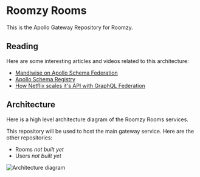 # Roomzy Rooms

This is the Apollo Gateway Repository for Roomzy.

## Reading

Here are some interesting articles and videos related to this architecture:

- [Mandiwise on Apollo Schema Federation](https://www.youtube.com/watch?v=zZnHA3yyPJY)
- [Apollo Schema Registry](https://www.apollographql.com/docs/studio/schema/registry/)
- [How Netflix scales it's API with GraphQL Federation](https://netflixtechblog.com/how-netflix-scales-its-api-with-graphql-federation-part-1-ae3557c187e2)

## Architecture

Here is a high level architecture diagram of the Roomzy Rooms services.

This repository will be used to host the main gateway service. Here are the other repositories:

- Rooms _not built yet_
- Users _not built yet_

![Architecture diagram](https://i.imgur.com/eUboQBU.png)
